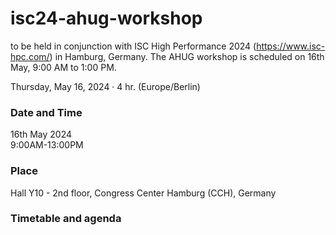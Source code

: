 # isc24-ahug-workshop

to be held in conjunction with ISC High Performance 2024 (https://www.isc-hpc.com/) in Hamburg, Germany. The AHUG workshop is scheduled on 16th May, 9:00 AM to 1:00 PM.

Thursday, May 16, 2024 · 4 hr. (Europe/Berlin)

### Date and Time
16th May 2024<br>
9:00AM-13:00PM 


### Place

Hall Y10 - 2nd floor, Congress Center Hamburg (CCH), Germany<br>

### Timetable and agenda 
